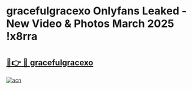 # gracefulgracexo Onlyfans Leaked - New Video & Photos March 2025 !x8rra

# <h2><a href="https://qf00zk.iuczelnia.edu.pl?title=gracefulgracexo&ref=x8rra">🔗👉 🔴 gracefulgracexo</a></h2>

[![acn](https://github.com/user-attachments/assets/0f9c940e-d8b0-45ae-aac7-cd30a18b3e1c)](https://qf00zk.iuczelnia.edu.pl?title=gracefulgracexo&ref=x8rra)

